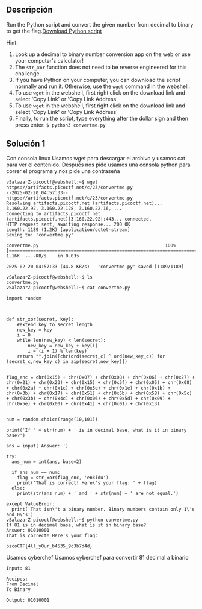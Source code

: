 ## Descripción 
Run the Python script and convert the given number from decimal to binary to get the flag.[Download Python script](https://artifacts.picoctf.net/c/23/convertme.py)

Hint:
1. Look up a decimal to binary number conversion app on the web or use your computer's calculator!
2. The `str_xor` function does not need to be reverse engineered for this challenge.
3. If you have Python on your computer, you can download the script normally and run it. Otherwise, use the `wget` command in the webshell.
4. To use `wget` in the webshell, first right click on the download link and select 'Copy Link' or 'Copy Link Address'
5. To use `wget` in the webshell, first right click on the download link and select 'Copy Link' or 'Copy Link Address'
6. Finally, to run the script, type everything after the dollar sign and then press enter: `$ python3 convertme.py`
## Solución 1

Con consola linux
Usamos wget para descargar el archivo y usamos cat para ver el contenido.
Después nos pide usamos una consola python para correr el programa y nos pide una contraseña

```
vSalazarZ-picoctf@webshell:~$ wget https://artifacts.picoctf.net/c/23/convertme.py
--2025-02-20 04:57:33--  https://artifacts.picoctf.net/c/23/convertme.py
Resolving artifacts.picoctf.net (artifacts.picoctf.net)... 3.160.22.92, 3.160.22.128, 3.160.22.16, ...
Connecting to artifacts.picoctf.net (artifacts.picoctf.net)|3.160.22.92|:443... connected.
HTTP request sent, awaiting response... 200 OK
Length: 1189 (1.2K) [application/octet-stream]
Saving to: 'convertme.py'

convertme.py                                               100%[=======================================================================================================================================>]   1.16K  --.-KB/s    in 0.03s   

2025-02-20 04:57:33 (44.8 KB/s) - 'convertme.py' saved [1189/1189]

vSalazarZ-picoctf@webshell:~$ ls
convertme.py
vSalazarZ-picoctf@webshell:~$ cat convertme.py

import random



def str_xor(secret, key):
    #extend key to secret length
    new_key = key
    i = 0
    while len(new_key) < len(secret):
        new_key = new_key + key[i]
        i = (i + 1) % len(key)        
    return "".join([chr(ord(secret_c) ^ ord(new_key_c)) for (secret_c,new_key_c) in zip(secret,new_key)])


flag_enc = chr(0x15) + chr(0x07) + chr(0x08) + chr(0x06) + chr(0x27) + chr(0x21) + chr(0x23) + chr(0x15) + chr(0x5f) + chr(0x05) + chr(0x08) + chr(0x2a) + chr(0x1c) + chr(0x5e) + chr(0x1e) + chr(0x1b) + chr(0x3b) + chr(0x17) + chr(0x51) + chr(0x5b) + chr(0x58) + chr(0x5c) + chr(0x3b) + chr(0x4c) + chr(0x06) + chr(0x5d) + chr(0x09) + chr(0x5e) + chr(0x00) + chr(0x41) + chr(0x01) + chr(0x13)


num = random.choice(range(10,101))

print('If ' + str(num) + ' is in decimal base, what is it in binary base?')

ans = input('Answer: ')

try:
  ans_num = int(ans, base=2)
  
  if ans_num == num:
    flag = str_xor(flag_enc, 'enkidu')
    print('That is correct! Here\'s your flag: ' + flag)
  else:
    print(str(ans_num) + ' and ' + str(num) + ' are not equal.')
  
except ValueError:
  print('That isn\'t a binary number. Binary numbers contain only 1\'s and 0\'s')
vSalazarZ-picoctf@webshell:~$ python convertme.py
If 81 is in decimal base, what is it in binary base?
Answer: 01010001
That is correct! Here's your flag: 

picoCTF{4ll_y0ur_b4535_9c3b7d4d}
```

Usamos cyberchef
Usamos cyberchef para convertir 81 decimal a binario
```
Input: 81

Recipes:
From Decimal
To Binary

Output: 01010001
```
